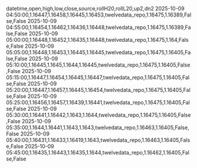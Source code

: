 datetime,open,high,low,close,source,rollH20,rollL20,up2,dn2
2025-10-09 04:50:00,1.16447,1.16458,1.16445,1.16453,twelvedata_repo,1.16475,1.16389,False,False
2025-10-09 04:55:00,1.16454,1.16462,1.16436,1.16448,twelvedata_repo,1.16475,1.16389,False,False
2025-10-09 05:00:00,1.16448,1.16452,1.16435,1.16448,twelvedata_repo,1.16475,1.164,False,False
2025-10-09 05:05:00,1.16448,1.16453,1.16445,1.16445,twelvedata_repo,1.16475,1.16405,False,False
2025-10-09 05:10:00,1.16445,1.1645,1.1644,1.16445,twelvedata_repo,1.16475,1.16405,False,False
2025-10-09 05:15:00,1.16447,1.16454,1.16445,1.16447,twelvedata_repo,1.16475,1.16405,False,False
2025-10-09 05:20:00,1.16447,1.16457,1.16445,1.16454,twelvedata_repo,1.16475,1.16405,False,False
2025-10-09 05:25:00,1.16456,1.16457,1.16439,1.16441,twelvedata_repo,1.16475,1.16405,False,False
2025-10-09 05:30:00,1.16441,1.16442,1.1643,1.1644,twelvedata_repo,1.16475,1.16405,False,False
2025-10-09 05:35:00,1.1644,1.16441,1.1643,1.1643,twelvedata_repo,1.16463,1.16405,False,False
2025-10-09 05:40:00,1.16431,1.16433,1.16419,1.1643,twelvedata_repo,1.16463,1.16405,False,False
2025-10-09 05:45:00,1.16435,1.16443,1.16435,1.1644,twelvedata_repo,1.16462,1.16405,False,False
